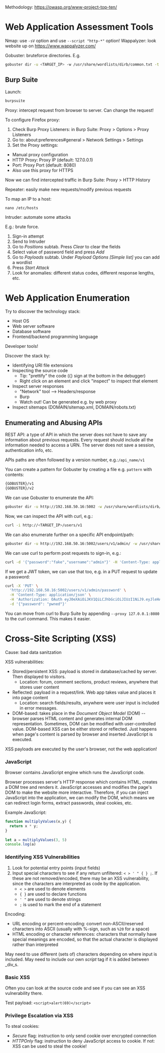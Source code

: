 Methodology: https://owasp.org/www-project-top-ten/

# Web Application Assessment Tools
Nmap: use `-sV` option and use `--script "http-*"` option!
Wappalyzer: look website up on https://www.wappalyzer.com/

Gobuster: bruteforce directories. E.g.
```bash
gobuster dir -u <TARGET_IP> -w /usr/share/wordlists/dirb/common.txt -t 10
```

## Burp Suite
Launch:
```bash
burpsuite
```
Proxy: intercept request from browser to server. Can change the request!

To configure Firefox proxy:
1. Check Burp Proxy Listeners: in Burp Suite: Proxy > Options > Proxy Listeners
2. Go to: about:preferences#general > Network Settings > Settings
3. Set the Proxy settings:
  - Manual proxy configuration
  - HTTP Proxy: Proxy IP (default: 127.0.0.1)
  - Port: Proxy Port (default: 8080)
  - Also use this proxy for HTTPS

Now we can find intercepted traffic in Burp Suite: Proxy > HTTP History

Repeater: easily make new requests/modify previous requests

To map an IP to a host:
```burp
nano /etc/hosts
```

Intruder: automate some attacks

E.g.: brute force.
1. Sign-in attempt
2. Send to Intruder
3. Go to _Positions_ subtab. Press _Clear_ to clear the fields
4. Select value of password field and press _Add_
5. Go to _Payloads_ subtab. Under _Payload Options [Simple list]_ you can add a wordlist
6. Press _Start Attack_
7. Look for anomalies: different status codes, different response lengths, etc.


# Web Application Enumeration
Try to discover the technology stack:
- Host OS
- Web server software
- Database software
- Frontend/backend programming language

Developer tools!

Discover the stack by:
- Identifying URI file extensions
- Inspecting the source code
  - Tip: "prettify" the code ({} sign at the bottom in the debugger)
  - Right click on an element and click "inspect" to inspect that element
- Inspect server responses
  - "Network" tool --> Headers/response
  - Burp
  - Watch out! Can be generated e.g. by web proxy
- Inspect sitemaps (DOMAIN/sitemap.xml, DOMAIN/robots.txt)

## Enumerating and Abusing APIs
REST API: a type of API in which the server does not have to save any information about previous requests. Every request should include all the information needed to access a URN. The server does not save a session, authentication info, etc.

APIs paths are often followed by a version number, e.g.:`/api_name/v1`

You can create a pattern for Gobuster by creating a file e.g. `pattern` with contents:
```bash
{GOBUSTER}/v1
{GOBUSTER}/v2
```

We can use Gobuster to enumerate the API:
```bash
gobuster dir -u http://192.168.50.16:5002 -w /usr/share/wordlists/dirb/big.txt -p pattern
```

Now, we can inspect the API with curl, e.g.:
```bash
curl -i http://<TARGET_IP>/users/v1
```

We can also enumerate further on a specific API endpoint/path:
```bash
gobuster dir -u http://192.168.50.16:5002/users/v1/admin/ -w /usr/share/wordlists/dirb/small.txt
```

We can use curl to perform post requests to sign-in, e.g.:
```bash
curl -d '{"password":"fake","username":"admin"}' -H 'Content-Type: application/json' http://192.168.50.16:5002/users/v1/login
```

If we get a JWT token, we can use that too, e.g. in a PUT request to update a password:
```bash
curl -X 'PUT' \
  'http://192.168.50.16:5002/users/v1/admin/password' \
  -H 'Content-Type: application/json' \
  -H 'Authorization: OAuth eyJ0eXAiOiJKV1QiLCJhbGciOiJIUzI1NiJ9.eyJleHAiOjE2NDkyNzE3OTQsImlhdCI6MTY0OTI3MTQ5NCwic3ViIjoib2Zmc2VjIn0.OeZH1rEcrZ5F0QqLb8IHbJI7f9KaRAkrywoaRUAsgA4' \
  -d '{"password": "pwned"}'
```

You can move from curl to Burp Suite by appending `--proxy 127.0.0.1:8080` to the curl command. This makes it easier.

# Cross-Site Scripting (XSS)
Cause: bad data sanitzation

XSS vulnerabilities:
- Stored/persistent XSS: payload is stored in database/cached by server. Then displayed to visitors.
  - Location: forum, comment sections, product reviews, anywhere that stores user content
- Reflected: payload in a request/link. Web app takes value and places it into page content
  - Location: search fields/results, anywhere were user input is included in error messages.
- DOM-based: takes place in the _Document Object Model_ (DOM) -- browser parses HTML content and generates internal DOM representation. Sometimes, DOM can be modified with user-controlled value. DOM-based XSS can be either stored or reflected. Just happens when page's content is parsed by browser and inserted JavaScript is executed.

XSS payloads are executed by the user's browser, not the web application!

### JavaScript
Browser contains JavaScript engine which runs the JavaScript code.

Browser processes server's HTTP response which contains HTML, creates a DOM tree and renders it. JavaScript accesses and modifies the page's DOM to make the website more interactive. Therefore, if you can inject JavaScript into the application, we can modify the DOM, which means we can redirect login forms, extract passwords, steal cookies, etc.

Example JavaScript:
```JavaScript
function multiplyValues(x,y) {
  return x * y;
}
 
let a = multiplyValues(3, 5)
console.log(a)
```

### Identifying XSS Vulnerabilities
1. Look for potential entry points (input fields)
2. Input special characters to see if any return unfiltered: `< > ' " { } ;`. If these are not removed/encoded, there may be an XSS vulnerability, since the characters are interpreted as code by the application.
   - `< >` are used to denote elements
   - `{ }` are used to declare functions
   - `' "` are used to denote strings
   - `;` is used to mark the end of a statement
  
Encoding:
- URL encoding or percent-encoding: convert non-ASCII/reserved characters into ASCII (usually with %-sign, such as `%20` for a space)
- HTML encoding or character references: characters that normally have special meanings are encoded, so that the actual character is displayed rather than interpreted

May need to use different (sets of) characters depending on where input is included. May need to include our own _script_ tag if it is added between _div_s.

### Basic XSS
Often you can look at the source code and see if you can see an XSS vulnerability there.

Test payload: `<script>alert(69)</script>`

### Privilege Escalation via XSS
To steal cookies:
- _Secure_ flag: instruction to only send cookie over encrypted connection
- _HTTPOnly_ flag: instruction to deny JavaScript access to cookie. If not: XSS can be used to steal the cookie!


```bash

```
```bash

```
```bash

```
```bash

```

